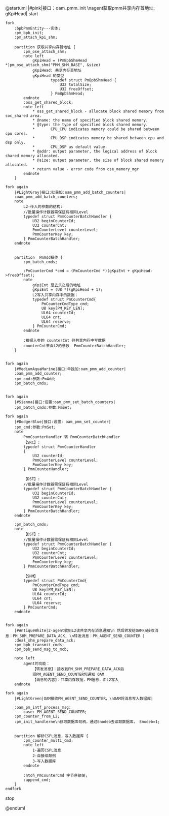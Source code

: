 @startuml
|#pink|接口：oam_pmm_init \nagent获取pmm共享内存首地址: gKpiHead|
start

    fork
        :bpbPmmEntity---实体;
        :pm_bpb_init;
        :pm_attach_kpi_shm;

        partition 获取共享内存首地址 {
            :pm_ose_attach_shm;
            note left
                gKpiHead = (PmBpbShmHead *)pm_ose_attach_shm("PMM_SHM_BASE", &size)
                gKpiHead: 共享内存首地址
                gKpiHead 的类型
                        typedef struct PmBpbShmHead {
                            U32 totalSize;
                            U32 freeOffset;
                        } PmBpbShmHead;
            endnote
            :oss_get_shared_block;
            note left
                * oss_get_shared_block - allocate block shared memory from soc_shared area.
                * @name: the name of specified block shared memory.
                * @type: the type of specified block shared memory.
                *		CPU_CPU indicates memory could be shared between cpu cores.
                *		CPU_DSP indicates memory be shared between cpu and dsp only.
                *		CPU_DSP as default value.
                * @addr: output parameter, the logical address of block shared memory allocated.
                * @size: output parameter, the size of block shared memory allocated.
                * return value - error code from ose_memory_mgr
            endnote
        }

    fork again
        |#LightGray|接口:批量加:oam_pmm_add_batch_counters|
        :oam_pmm_add_batch_counters;
        note
            L2-传入的参数的结构:
            //批量操作计数器需保证有相同Level
            typedef struct PmmCounterBatchHandler {
                U32 beginCounterId;
                U32 counterCnt;
                PmmCounterLevel counterLevel;
                PmmCounterKey key;
            } PmmCounterBatchHandler;
        endnote


        partition  PmAdd操作 {
            :pm_batch_cmds;

            :PmCounterCmd *cmd = (PmCounterCmd *)(gKpiEnt + gKpiHead->freeOffset);
            note
                gKpiEnt 是去头之后的地址
                gKpiEnt = (U8 *)(gKpiHead + 1);
                L2写入共享内存中的数据：
                typedef struct PmCounterCmd{
                    PmCounterCmdType cmd;
                    U8 key[PM_KEY_LEN];
                    UL64 counterId;
                    UL64 cnt;
                    UL64 reserve;
                } PmCounterCmd;
            endnote

            :根据入参的 counterCnt 往共享内存中写数据
            counterCnt来自L2的参数  PmmCounterBatchHandler;
        }


    fork again
        |#MediumAquaMarine|接口:单独加:oam_pmm_add_counter|
        :oam_pmm_add_counter;
        :pm_cmd:参数:PmAdd;
        :pm_batch_cmds;


    fork again
        |#Sienna|接口:设置:oam_pmm_set_batch_counters|
        :pm_batch_cmds:参数:PmSet;

    fork again
        |#DodgerBlue|接口:设置: oam_pmm_set_counter|
        :pm_cmd:参数:PmSet;
        note
            PmmCounterHandler 转 PmmCounterBatchHandler
            【SRC】:
            typedef struct PmmCounterHandler
            {
                U32 counterId;
                PmmCounterLevel counterLevel;
                PmmCounterKey key;
            } PmmCounterHandler;

            【DST】:
            //批量操作计数器需保证有相同Level
            typedef struct PmmCounterBatchHandler {
                U32 beginCounterId;
                U32 counterCnt;
                PmmCounterLevel counterLevel;
                PmmCounterKey key;
            } PmmCounterBatchHandler;
        endnote

        :pm_batch_cmds;
        note
            【DST】:
            //批量操作计数器需保证有相同Level
            typedef struct PmmCounterBatchHandler {
                U32 beginCounterId;
                U32 counterCnt;
                PmmCounterLevel counterLevel;
                PmmCounterKey key;
            } PmmCounterBatchHandler;

            【SHM】
            typedef struct PmCounterCmd{
                PmCounterCmdType cmd;
                U8 key[PM_KEY_LEN];
                UL64 counterId;
                UL64 cnt;
                UL64 reserve;
            } PmCounterCmd;
        endnote


    fork again
        |#AntiqueWhite|2-agent收到L2读共享内存消息通知\n 然后转发给OAM\n接收消息：PM_SHM_PREPARE_DATA_ACK, \n转发消息：PM_AGENT_SEND_COUNTER |
        :deal_shm_prepare_data_ack;
        :pm_bpb_transmit_cmds;
        :pm_bpb_send_msg_to_mcb;

        note left
            agent的功能：
                【转发消息】：接收到PM_SHM_PREPARE_DATA_ACK后
                组PM_AGENT_SEND_COUNTER包通知 OAM
                【消息的内容】：共享内存数据，PM信息，由L2写入
        endnote

    fork again
        |#LightGreen|OAM接收PM_AGENT_SEND_COUNTER，\nOAM将消息写入数据库|

        :oam_pm_intf_process_msg:
            case: PM_AGENT_SEND_COUNTER;
        :pm_counter_from_L2;
        :pm_init_handlerne\n获取数据库句柄，通过Enodeb去读取数据库， Enodeb=1;


        partition 解析CSPL消息，写入数据库 {
            :pm_counter_multi_cmd;
            note left
                1-遍历CSPL消息
                2-自接续颠倒
                3-写入数据库
            endnote

            :ntoh_PmCounterCmd 字节序颠倒;
            :append_cmd;
        }
    endfork





stop

@enduml
